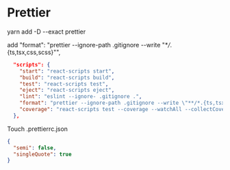# Prettier

yarn add -D --exact prettier

add "format": "prettier --ignore-path .gitignore --write \"\*_/_.{ts,tsx,css,scss}\"",

```json
  "scripts": {
    "start": "react-scripts start",
    "build": "react-scripts build",
    "test": "react-scripts test",
    "eject": "react-scripts eject",
    "lint": "eslint --ignore- .gitignore .",
    "format": "prettier --ignore-path .gitignore --write \"**/*.{ts,tsx,css,scss}\"",
    "coverage": "react-scripts test --coverage --watchAll --collectCoverageFrom='!src/**/*.{types,stories,constants,test,spec}.{js,jsx,ts,tsx}'"
  },

```

Touch .prettierrc.json

```json
{
  "semi": false,
  "singleQuote": true
}
```

